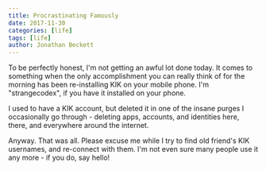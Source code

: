 ```yaml
---
title: Procrastinating Famously
date: 2017-11-30
categories: [life]
tags: [life]
author: Jonathan Beckett
---
```


To be perfectly honest, I'm not getting an awful lot done today. It comes to something when the only accomplishment you can really think of for the morning has been re-installing KIK on your mobile phone. I'm "strangecodex", if you have it installed on your phone.

I used to have a KIK account, but deleted it in one of the insane purges I occasionally go through - deleting apps, accounts, and identities here, there, and everywhere around the internet.

Anyway. That was all. Please excuse me while I try to find old friend's KIK usernames, and re-connect with them. I'm not even sure many people use it any more - if you do, say hello!